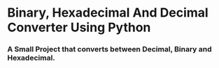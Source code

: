 # Binary, Hexadecimal And Decimal Converter Using Python

### A Small Project that converts between Decimal, Binary and Hexadecimal.
